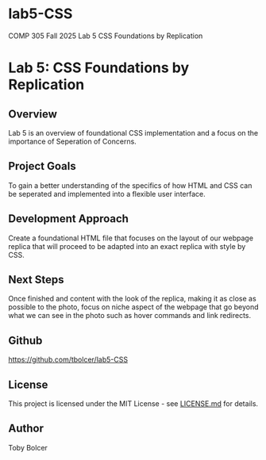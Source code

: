# lab5-CSS
COMP 305 Fall 2025 Lab 5 CSS Foundations by Replication

# Lab 5: CSS Foundations by Replication

## Overview
Lab 5 is an overview of foundational CSS implementation and a focus on the importance of Seperation of Concerns.

## Project Goals
To gain a better understanding of the specifics of how HTML and CSS can be seperated and implemented into a flexible user interface.

## Development Approach
Create a foundational HTML file that focuses on the layout of our webpage replica that will proceed to be adapted into an exact replica with style by CSS.

## Next Steps

Once finished and content with the look of the replica, making it as close as possible to the photo, focus on niche aspect of the webpage that go beyond what we can see in the photo such as hover commands and link redirects.

## Github

https://github.com/tbolcer/lab5-CSS

## License

This project is licensed under the MIT License - see [LICENSE.md](LICENSE.md) for
details.

## Author

Toby Bolcer